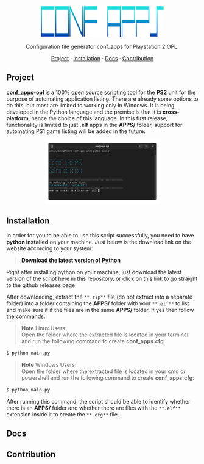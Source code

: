 <div align="center">
  <img width="64%" height="80" src="./.github/logotipo.svg">
  <p align="center">Configuration file generator conf_apps for Playstation 2 OPL.</p>
  <p align="center">
    <a href="#project">Project</a> · 
    <a href="#installation">Installation</a> · 
    <a href="#docs">Docs</a> · 
    <a href="#contribution">Contribution</a>
  </p>
</div>

## Project
**conf_apps-opl** is a 100% open source scripting tool for the **PS2** unit for the purpose of automating application listing. There are already some options to do this, but most are limited to working only in Windows. It is being developed in the Python language and the premise is that it is **cross-platform**, hence the choice of this language. In this first release, functionality is limited to just **.elf** apps in the **APPS/** folder, support for automating PS1 game listing will be added in the future.

<div align="center">
  <img width="60%" src=".github/screenshot.png">
</div>

## Installation
In order for you to be able to use this script successfully, you need to have **python installed** on your machine. Just below is the download link on the website according to your system:

> [**Download the latest version of Python**](https://www.python.org/downloads/)

Right after installing python on your machine, just download the latest version of the script here in this repository, or click on [this link](https://github.com/wesleydmscn/conf_apps-opl/releases) to go straight to the github releases page.

After downloading, extract the `**.zip**` file (do not extract into a separate folder) into a folder containing the **APPS/** folder with your `**.elf**` to list and make sure if if the files are in the same **APPS/** folder, if yes then follow the commands:

> **Note**
> Linux Users:<br>
  Open the folder where the extracted file is located in your terminal and run the following command to create **conf_apps.cfg**:
  ```bash
  $ python main.py
  ```

> **Note**
> Windows Users:<br>
  Open the folder where the extracted file is located in your cmd or powershell and run the following command to create **conf_apps.cfg**:
  ```bash
  $ python main.py
  ```

After running this command, the script should be able to identify whether there is an **APPS/** folder and whether there are files with the `**.elf**` extension inside it to create the `**.cfg**` file.

## Docs

## Contribution